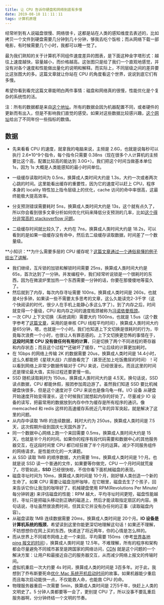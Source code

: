 ```yaml
---
title: 让 CPU 告诉你硬盘和网络到底有多慢
date: 2019-08-18 11：11：11
tags: 计算机原理
---
```





经常听到有人说磁盘很慢、网络很卡，这都是站在人类的感知维度去表述的，比如拷贝一个文件到硬盘需要几分钟到几十分钟，够我去吃个饭啦；而从网络下载一部电影，有时候需要几个小时，我都可以睡一觉了。

最为我们熟知的关于计算机不同组件速度差异的图表，是下面这种金字塔形式：越往上速度越快，容量越小，而价格越高。这张图只是给了我们一个直观地感觉，并没有对各个速度和性能做出量化的说明和解释。而实际上，不同层级之间的差异要比这张图大的多。这篇文章就让你站在 CPU 的角度看这个世界，说说到底它们有多慢。

希望你看到看完这篇文章能明白两件事情：磁盘和网络真的很慢，性能优化是个复杂的系统性的活。

注：所有的数据都是来自[这个地址](https://link.zhihu.com/?target=https%3A//gist.github.com/hellerbarde/2843375)。所有的数据会因为机器配置不同，或者硬件的更新而有出入，但是不影响我们直觉的感受。如果对这些数据比较感兴趣，[这个网址](https://link.zhihu.com/?target=https%3A//people.eecs.berkeley.edu/~rcs/research/interactive_latency.html)给出了不同年份一些指标的数值。

## 数据

- 先来看看 CPU 的速度，就拿我的电脑来说，主频是 2.6G，也就是说每秒可以执行 2.6*10^9个指令，每个指令只需要 0.38ns（现在很多个人计算机的主频要比这个高，配置比较高的能达到 3.0G+）。我们把这个时间当做基本单位 1s，因为 1s 大概是人类能感知的最小时间单位。

- 一级缓存读取时间为 0.5ns，换算成人类时间大约是 1.3s，大约一次或者两次心跳的时间。这里能看出缓存的重要性，因为它的速度可以赶上 CPU，程序本身的 locality 特性加上指令层级上的优化，cache 访问的命中率很高，这最终能极大提高效率。
- 分支预测错误需要耗时 5ns，换算成人类时间大约是 13s，这个就有点久了，所以你会看到很多文章分析如何优化代码来降低分支预测的几率，比如[这个得分非常高的 stackoverflow 问题](https://link.zhihu.com/?target=http%3A//stackoverflow.com/questions/11227809/why-is-it-faster-to-process-a-sorted-array-than-an-unsorted-array)。
- 二级缓存时间就比较久了，大约在 7ns，换算成人类时间大约是 18.2s，可以看到的是如果一级缓存没有命中，然后去二级缓存读取数据，时间差了一个数量级。

**小知识：**为什么需要多层的 CPU 缓存呢？[这篇文章通过一个通俗易懂的例子给出了讲解](https://link.zhihu.com/?target=https%3A//fgiesen.wordpress.com/2016/08/07/why-do-cpus-have-multiple-cache-levels/)。

- 我们继续，互斥锁的加锁和解锁时间需要 25ns，换算成人类时间大约是 65s，首次达到了一分钟。并发编程中，我们经常听说锁是一个很耗时的东西，因为在微波炉里加热一个东西需要一分钟的话，你要在那傻傻地等蛮久了。
- 然后就到了内存，每次内存寻址需要 100ns，换算成人类时间是 260s，也就是4分多钟，如果读一些不需要太多思考的文章，这么久能读完2-3千字（这个快阅读的时代，很少人在手机上能静心多这么字了）。到了内存之后，时间就变得一个量级，CPU 和内存之间的速度瓶颈被称为[冯诺依曼瓶颈](https://link.zhihu.com/?target=https%3A//en.wikipedia.org/wiki/Von_Neumann_architecture%23Von_Neumann_bottleneck)。
- 一次 CPU 上下文切换（系统调用）需要大约 1500ns，也就是 1.5us（这个数字参考了[这篇文章](https://link.zhihu.com/?target=http%3A//blog.tsunanet.net/2010/11/how-long-does-it-take-to-make-context.html)，采用的是单核 CPU 线程平均时间），换算成人类时间大约是65分钟，嗯，也就是一个小时。我们也知道上下文切换是很耗时的行为，毕竟每次浪费一个小时，也很让人有罪恶感的。上下文切换更恐怖的事情在于，**这段时间里 CPU 没有做任何有用的计算**，只是切换了两个不同进程的寄存器和内存状态；而且这个过程**还破坏了缓存，**让后续的计算更加耗时。
- 在 1Gbps 的网络上传输 2K 的数据需要 20us，换算成人类时间是 14.4小时，这么久都能把《星球大战》六部曲看完了（甚至还加上吃饭撒尿的时间）！可以看到网络上非常少数据传输对于 CPU 来说，已经很漫长。而且这里的时间还是理论最大值，实际过程还要更慢一些。
- SSD 随机读取耗时为 150us，换算成人类时间大约是 4.5天。换句话说，SSD 读点数据，CPU 都能休假，报团参加周边游了。虽然我们知道 SSD 要比机械硬盘快很多，但是这个速度对于 CPU 来说也是像乌龟一样。I/O 设备 从硬盘开始速度开始变得漫长，这个时候我们就想起内存的好处了。尽量减少 IO 设备的读写，把最常用的数据放到内存中作为缓存是所有程序的通识。像 memcached 和 redis 这样的高速缓存系统近几年的异军突起，就是解决了这里的问题。
- 从内存中读取 1MB 的连续数据，耗时大约为 250us，换算成人类时间是 7.5天，这次假期升级到国庆七天国外游了。
- 同一个数据中心网络上跑一个来回需要 0.5ms，换算成人类时间大约是 15天，也就是半个月的时间。如果你的程序有段代码需要和数据中心的其他服务器交互，在这段时间里 CPU 都已经狂做了半个月的运算。减少不同服务组件的网络请求，是性能优化的一大课题。
- 从 SSD 读取 1MB 的顺序数据，大约需要 1ms，换算成人类时间是 1个月。也就是说 SSD 读一个普通的文件，如果要等你做完，CPU 一个月时间就荒废了。尽管如此，**SSD** 已经很快啦，不信你看下面机械磁盘的表现。
- 磁盘寻址时间为 10ms，换算成人类时间是 10个月，刚好够人类创造一个新的生命了。如果 CPU 需要让磁盘泡杯咖啡，在它眼里，磁盘去生了个孩子，回来告诉它你让我泡的咖啡好了。机械硬盘使用 RPM(Revolutions Per Minute/每分钟转速) 来评估磁盘的性能：RPM 越大，平均寻址时间更短，磁盘性能越好。寻址只是把磁头移动到正确的磁道上，然后才能读取指定扇区的内容。换句话说，寻址虽然很浪费时间，但其实它并没有办任何的正事（读取磁盘内容）。
- 从磁盘读取 1MB 连续数据需要 20ms，换算成人类时间是 20个月。**IO 设备是计算机系统的瓶颈**，希望读到这里你能更深切地理解这句话！如果还不理解，不妨想想你在网上买的东西，快递送了将近两年，你的心情是怎么样的。
- 而从世界上不同城市网络上走一个来回，平均需要 150ms（参考[世界各地 ping 报文的时间](https://link.zhihu.com/?target=https%3A//wondernetwork.com/pings/)），换算成人类时间是 12.5年。不难理解，所有的程序和架构都会尽量避免不同城市甚至是跨国家的网络访问，[CDN](https://link.zhihu.com/?target=https%3A//en.wikipedia.org/wiki/Content_delivery_network) 就是这个问题的一个解决方案：让用户和最接近自己的服务器交互，从而减少网络上报文的传输时间。
- 虚拟机重启一次大约要 4s 时间，换算成人类的时间是 3百多年。对于此，我想到了乔布斯要死命[优化 Mac 系统开机启动时间](https://link.zhihu.com/?target=http%3A//stevejobsdailyquote.com/2014/03/26/boot-time/)的故事。如果机器能少重启而且每次启动能快一点，不仅能救人命，也能救 CPU 的命。
- 物理服务器重启一次需要 5min，换算成人类时间是 2万5千年，快赶上人类的文明史了。5 分钟人类都要等一会了，更别提 CPU 了，所以没事不要乱重启服务器啊，分分钟终结一个文明的节奏。